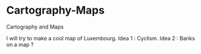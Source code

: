 # Cartography-Maps
Cartography and Maps


I will try to make a cool map of Luxembourg. 
Idea 1 : Cyclism. 
Idea 2 : Banks on a map ? 

